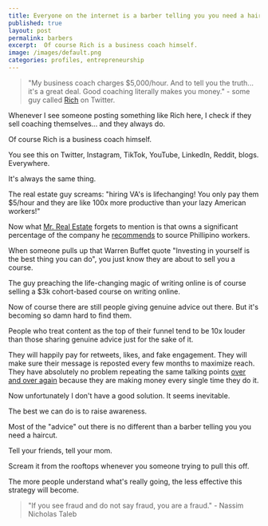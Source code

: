```yaml
---
title: Everyone on the internet is a barber telling you you need a haircut
published: true
layout: post
permalink: barbers
excerpt:  Of course Rich is a business coach himself.
image: /images/default.png
categories: profiles, entrepreneurship
---
```


>"My business coach charges $5,000/hour. And to tell you the truth... it's a great deal. Good coaching literally makes you money." - some guy called [Rich](https://twitter.com/richwebz/status/1663954750188945440) on Twitter.

Whenever I see someone posting something like Rich here, I check if they sell coaching themselves... and they always do.

Of course Rich is a business coach himself.

You see this on Twitter, Instagram, TikTok, YouTube, LinkedIn, Reddit, blogs. Everywhere.

It's always the same thing.

The real estate guy screams: "hiring VA's is lifechanging! You only pay them $5/hour and they are like 100x more productive than your lazy American workers!"

Now what [Mr. Real Estate](https://twitter.com/sweatystartup/status/1509357378042535936) forgets to mention is that owns a significant percentage of the company he [recommends](https://twitter.com/sweatystartup/status/1509358126394396676) to source Phillipino workers.

When someone pulls up that Warren Buffet quote "Investing in yourself is the best thing you can do", you just know they are about to sell you a course.

The guy preaching the life-changing magic of writing online is of course selling a $3k cohort-based course on writing online.

Now of course there are still people giving genuine advice out there. But it's becoming so damn hard to find them.

People who treat content as the top of their funnel tend to be 10x louder than those sharing genuine advice just for the sake of it.

They will happily pay for retweets, likes, and fake engagement. They will make sure their message is reposted every few months to maximize reach. They have absolutely no problem repeating the same talking points [over and over again](https://twitter.com/search?q=5%20philipines%20(from%3Asweatystartup)&src=typed_query&f=top) because they are making money every single time they do it.

Now unfortunately I don't have a good solution. It seems inevitable.

The best we can do is to raise awareness.

Most of the "advice" out there is no different than a barber telling you you need a haircut.

Tell your friends, tell your mom. 

Scream it from the rooftops whenever you someone trying to pull this off.

The more people understand what's really going, the less effective this strategy will become.

>"If you see fraud and do not say fraud, you are a fraud." - Nassim Nicholas Taleb





